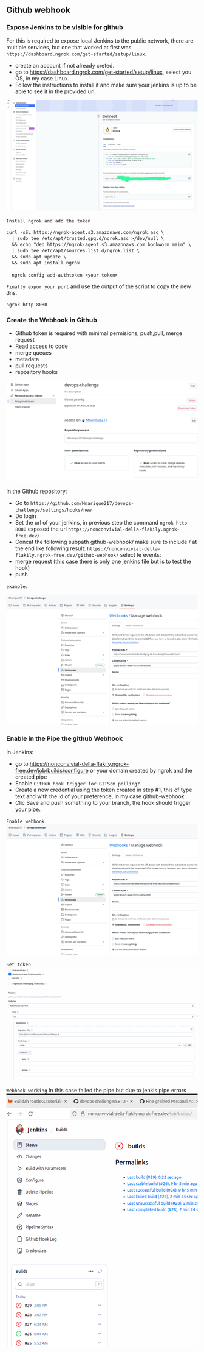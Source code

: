 ## Github webhook

### Expose Jenkins to be visible for github

For this is required to expose local Jenkins to the public network, there are multiple services, but one that worked at first was `https://dashboard.ngrok.com/get-started/setup/linux`.

- create an account if not already creted.
- go to https://dashboard.ngrok.com/get-started/setup/linux, select you OS, in my case Linux.
- Follow the instructions to install it and make sure your jenkins is up to be able to see it in the provided url.

![Alt image default-route](docs/images/ngrok.jpeg)

`Install ngrok and add the token`
```
curl -sSL https://ngrok-agent.s3.amazonaws.com/ngrok.asc \
  | sudo tee /etc/apt/trusted.gpg.d/ngrok.asc >/dev/null \
  && echo "deb https://ngrok-agent.s3.amazonaws.com bookworm main" \
  | sudo tee /etc/apt/sources.list.d/ngrok.list \
  && sudo apt update \
  && sudo apt install ngrok

  ngrok config add-authtoken <your token>
```
`Finally expor your port` and use the output of the script to copy the new dns.

```
ngrok http 8080
```
### Create the Webhook in Github

- Github token is required with minimal permisions, push,pull, merge request
- Read access to code
- merge queues
- metadata
- pull requests
- repository hooks 

![Alt image default-route](docs/images/token.png)

In the Github repository:

- Go to `https://github.com/Mnarique217/devops-challenge/settings/hooks/new`
- Do login
- Set the url of your jenkins, in previous step the command `ngrok http 8080` exposed the url `https://nonconvivial-della-flakily.ngrok-free.dev/`
- Concat the following subpath github-webhook/ make sure to include / at the end like following result: `https://nonconvivial-della-flakily.ngrok-free.dev/github-webhook/`
select te events:
- merge request (this case there is only one jenkins file but is to test the hook)
- push

`example:`

![Alt image default-route](docs/images/webhook-config.png)

### Enable in the Pipe the github Webhook
In Jenkins:

- go to https://nonconvivial-della-flakily.ngrok-free.dev/job/builds/configure or your domain created by ngrok and the created pipe
- Enable `GitHub hook trigger for GITScm polling?`
- Create a new credential using the token created in step #1, this of type text and with the id of your preference, in my case github-webhook
- Clic Save and push something to your branch, the hook should trigger your pipe.

`Enable webhook`
![Alt image default-route](docs/images/jenkins-enable-hook.png)

`Set token`
![Alt image default-route](docs/images/credential-jenkins.png)

`Webhook working` In this case failed the pipe but due to jenkis pipe errors
![Alt image default-route](docs/images/hook-functional.png)

###